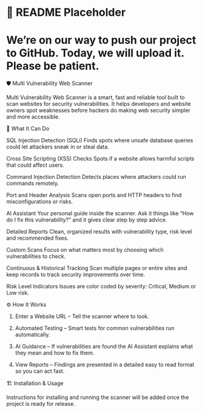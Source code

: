 # 📄 README Placeholder
# We’re on our way to push our project to GitHub. Today, we will upload it. Please be patient.

🛡️ Multi Vulnerability Web Scanner

Multi Vulnerability Web Scanner is a smart, fast and reliable tool built to scan websites for security vulnerabilities. It helps developers and website owners spot weaknesses before hackers do making web security simpler and more accessible.

🚀 What It Can Do

SQL Injection Detection (SQLi)
Finds spots where unsafe database queries could let attackers sneak in or steal data.

Cross Site Scripting (XSS) Checks
Spots if a website allows harmful scripts that could affect users.

Command Injection Detection
Detects places where attackers could run commands remotely.

Port and Header Analysis
Scans open ports and HTTP headers to find misconfigurations or risks.

AI Assistant
Your personal guide inside the scanner. Ask it things like “How do I fix this vulnerability?” and it gives clear step by step advice.

Detailed Reports
Clean, organized results with vulnerability type, risk level and recommended fixes.

Custom Scans
Focus on what matters most by choosing which vulnerabilities to check.

Continuous & Historical Tracking
Scan multiple pages or entire sites and keep records to track security improvements over time.

Risk Level Indicators
Issues are color coded by severity: Critical, Medium or Low risk.

⚙️ How It Works

1. Enter a Website URL – Tell the scanner where to look.

2. Automated Testing – Smart tests for common vulnerabilities run automatically.

3. AI Guidance – If vulnerabilities are found the AI Assistant explains what they mean and how to fix them.

4. View Reports – Findings are presented in a detailed easy to read format so you can act fast.

🏗️ Installation & Usage

Instructions for installing and running the scanner will be added once the project is ready for release.
